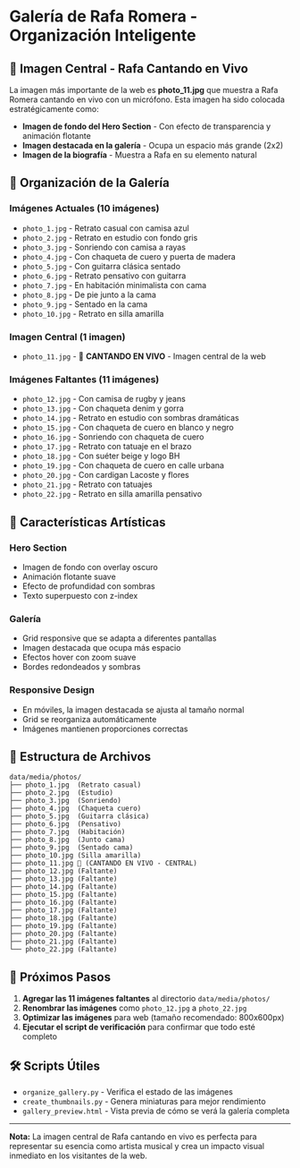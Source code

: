 # Galería de Rafa Romera - Organización Inteligente

## 🎤 Imagen Central - Rafa Cantando en Vivo

La imagen más importante de la web es **photo_11.jpg** que muestra a Rafa Romera cantando en vivo con un micrófono. Esta imagen ha sido colocada estratégicamente como:

- **Imagen de fondo del Hero Section** - Con efecto de transparencia y animación flotante
- **Imagen destacada en la galería** - Ocupa un espacio más grande (2x2)
- **Imagen de la biografía** - Muestra a Rafa en su elemento natural

## 📸 Organización de la Galería

### Imágenes Actuales (10 imágenes)
- `photo_1.jpg` - Retrato casual con camisa azul
- `photo_2.jpg` - Retrato en estudio con fondo gris
- `photo_3.jpg` - Sonriendo con camisa a rayas
- `photo_4.jpg` - Con chaqueta de cuero y puerta de madera
- `photo_5.jpg` - Con guitarra clásica sentado
- `photo_6.jpg` - Retrato pensativo con guitarra
- `photo_7.jpg` - En habitación minimalista con cama
- `photo_8.jpg` - De pie junto a la cama
- `photo_9.jpg` - Sentado en la cama
- `photo_10.jpg` - Retrato en silla amarilla

### Imagen Central (1 imagen)
- `photo_11.jpg` - 🎤 **CANTANDO EN VIVO** - Imagen central de la web

### Imágenes Faltantes (11 imágenes)
- `photo_12.jpg` - Con camisa de rugby y jeans
- `photo_13.jpg` - Con chaqueta denim y gorra
- `photo_14.jpg` - Retrato en estudio con sombras dramáticas
- `photo_15.jpg` - Con chaqueta de cuero en blanco y negro
- `photo_16.jpg` - Sonriendo con chaqueta de cuero
- `photo_17.jpg` - Retrato con tatuaje en el brazo
- `photo_18.jpg` - Con suéter beige y logo BH
- `photo_19.jpg` - Con chaqueta de cuero en calle urbana
- `photo_20.jpg` - Con cardigan Lacoste y flores
- `photo_21.jpg` - Retrato con tatuajes
- `photo_22.jpg` - Retrato en silla amarilla pensativo

## 🎨 Características Artísticas

### Hero Section
- Imagen de fondo con overlay oscuro
- Animación flotante suave
- Efecto de profundidad con sombras
- Texto superpuesto con z-index

### Galería
- Grid responsive que se adapta a diferentes pantallas
- Imagen destacada que ocupa más espacio
- Efectos hover con zoom suave
- Bordes redondeados y sombras

### Responsive Design
- En móviles, la imagen destacada se ajusta al tamaño normal
- Grid se reorganiza automáticamente
- Imágenes mantienen proporciones correctas

## 📁 Estructura de Archivos

```
data/media/photos/
├── photo_1.jpg  (Retrato casual)
├── photo_2.jpg  (Estudio)
├── photo_3.jpg  (Sonriendo)
├── photo_4.jpg  (Chaqueta cuero)
├── photo_5.jpg  (Guitarra clásica)
├── photo_6.jpg  (Pensativo)
├── photo_7.jpg  (Habitación)
├── photo_8.jpg  (Junto cama)
├── photo_9.jpg  (Sentado cama)
├── photo_10.jpg (Silla amarilla)
├── photo_11.jpg 🎤 (CANTANDO EN VIVO - CENTRAL)
├── photo_12.jpg (Faltante)
├── photo_13.jpg (Faltante)
├── photo_14.jpg (Faltante)
├── photo_15.jpg (Faltante)
├── photo_16.jpg (Faltante)
├── photo_17.jpg (Faltante)
├── photo_18.jpg (Faltante)
├── photo_19.jpg (Faltante)
├── photo_20.jpg (Faltante)
├── photo_21.jpg (Faltante)
└── photo_22.jpg (Faltante)
```

## 🚀 Próximos Pasos

1. **Agregar las 11 imágenes faltantes** al directorio `data/media/photos/`
2. **Renombrar las imágenes** como `photo_12.jpg` a `photo_22.jpg`
3. **Optimizar las imágenes** para web (tamaño recomendado: 800x600px)
4. **Ejecutar el script de verificación** para confirmar que todo esté completo

## 🛠️ Scripts Útiles

- `organize_gallery.py` - Verifica el estado de las imágenes
- `create_thumbnails.py` - Genera miniaturas para mejor rendimiento
- `gallery_preview.html` - Vista previa de cómo se verá la galería completa

---

**Nota:** La imagen central de Rafa cantando en vivo es perfecta para representar su esencia como artista musical y crea un impacto visual inmediato en los visitantes de la web.
